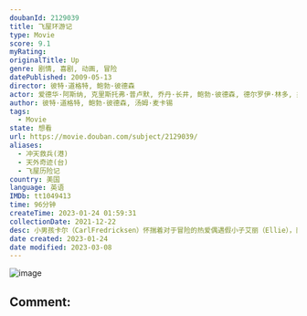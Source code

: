 ```yaml
---
doubanId: 2129039
title: 飞屋环游记
type: Movie
score: 9.1
myRating: 
originalTitle: Up
genre: 剧情, 喜剧, 动画, 冒险
datePublished: 2009-05-13
director: 彼特·道格特, 鲍勃·彼德森
actor: 爱德华·阿斯纳, 克里斯托弗·普卢默, 乔丹·长井, 鲍勃·彼德森, 德尔罗伊·林多, 杰罗姆·兰福特, 约翰·拉岑贝格, 大卫·卡耶, 艾丽·道克特, 杰里米·利里, 米凯·麦高万, 丹尼·曼恩, 唐纳德·富利洛夫, 杰斯·哈梅尔, 乔什·库雷, 彼特·道格特, 布兰达, 泰迪·牛顿, 保罗·伊丁, 托尼·弗希勒, 雪莉·琳恩
author: 彼特·道格特, 鲍勃·彼德森, 汤姆·麦卡锡
tags:
  - Movie
state: 想看
url: https://movie.douban.com/subject/2129039/
aliases:
  - 冲天救兵(港)
  - 天外奇迹(台)
  - 飞屋历险记
country: 美国
language: 英语
IMDb: tt1049413
time: 96分钟
createTime: 2023-01-24 01:59:31
collectionDate: 2021-12-22
desc: 小男孩卡尔（CarlFredricksen）怀揣着对于冒险的热爱偶遇假小子艾丽（Ellie），而艾丽把整个屋子当成一艘大飞船游戏居然使他对这个女孩子有些着迷，相同的爱好最终使两个人成为了一生的爱侣。...
date created: 2023-01-24
date modified: 2023-03-08
---
```


![image](p2363116942.jpg)

Comment:
---
